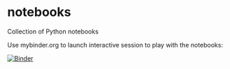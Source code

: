 # notebooks
Collection of Python notebooks

Use mybinder.org to launch interactive session to play with the notebooks:

[![Binder](https://mybinder.org/badge_logo.svg)](https://mybinder.org/v2/gh/ejoliet/notebooks/main)
